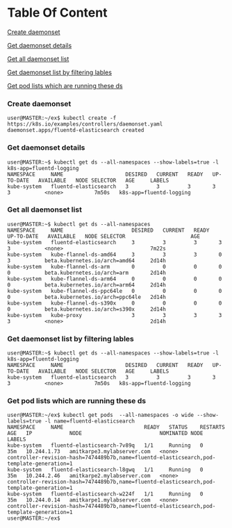 # Table Of Content

[Create daemonset](#create-daemonset)

[Get daemonset details](#get-daemonset-details)

[Get all daemonset list](#get-all-daemonset-list)

[Get daemonset list by filtering lables](#get-daemonset-list-by-filtering-lables)

[Get pod lists which are running these ds](#get-pod-lists-which-are-running-these-ds)




### Create daemonset

```ShellSession
user@MASTER:~/ex$ kubectl create -f https://k8s.io/examples/controllers/daemonset.yaml
daemonset.apps/fluentd-elasticsearch created
```
### Get daemonset details

```ShellSession
user@MASTER:~$ kubectl get ds --all-namespaces --show-labels=true -l k8s-app=fluentd-logging
NAMESPACE     NAME                    DESIRED   CURRENT   READY   UP-TO-DATE   AVAILABLE   NODE SELECTOR   AGE     LABELS
kube-system   fluentd-elasticsearch   3         3         3       3            3           <none>          7m50s   k8s-app=fluentd-logging
```

### Get all daemonset list

```ShellSession
user@MASTER:~$ kubectl get ds --all-namespaces
NAMESPACE     NAME                      DESIRED   CURRENT   READY   UP-TO-DATE   AVAILABLE   NODE SELECTOR                     AGE
kube-system   fluentd-elasticsearch     3         3         3       3            3           <none>                            7m22s
kube-system   kube-flannel-ds-amd64     3         3         3       0            3           beta.kubernetes.io/arch=amd64     2d14h
kube-system   kube-flannel-ds-arm       0         0         0       0            0           beta.kubernetes.io/arch=arm       2d14h
kube-system   kube-flannel-ds-arm64     0         0         0       0            0           beta.kubernetes.io/arch=arm64     2d14h
kube-system   kube-flannel-ds-ppc64le   0         0         0       0            0           beta.kubernetes.io/arch=ppc64le   2d14h
kube-system   kube-flannel-ds-s390x     0         0         0       0            0           beta.kubernetes.io/arch=s390x     2d14h
kube-system   kube-proxy                3         3         3       3            3           <none>                            2d14h

```

### Get daemonset list by filtering lables

```ShellSession
user@MASTER:~$ kubectl get ds --all-namespaces --show-labels=true -l k8s-app=fluentd-logging
NAMESPACE     NAME                    DESIRED   CURRENT   READY   UP-TO-DATE   AVAILABLE   NODE SELECTOR   AGE     LABELS
kube-system   fluentd-elasticsearch   3         3         3       3            3           <none>          7m50s   k8s-app=fluentd-logging
```

###  Get pod lists which are running these ds

```ShellSession
user@MASTER:~/ex$ kubectl get pods  --all-namespaces -o wide --show-labels=true -l name=fluentd-elasticsearch
NAMESPACE     NAME                          READY   STATUS    RESTARTS   AGE   IP            NODE                         NOMINATED NODE   LABELS
kube-system   fluentd-elasticsearch-7v89q   1/1     Running   0          35m   10.244.1.73   amitkarpe3.mylabserver.com   <none>           controller-revision-hash=7474489b7b,name=fluentd-elasticsearch,pod-template-generation=1
kube-system   fluentd-elasticsearch-l8gwq   1/1     Running   0          35m   10.244.2.46   amitkarpe2.mylabserver.com   <none>           controller-revision-hash=7474489b7b,name=fluentd-elasticsearch,pod-template-generation=1
kube-system   fluentd-elasticsearch-w224f   1/1     Running   0          35m   10.244.0.14   amitkarpe1.mylabserver.com   <none>           controller-revision-hash=7474489b7b,name=fluentd-elasticsearch,pod-template-generation=1
user@MASTER:~/ex$
```
<!--stackedit_data:
eyJoaXN0b3J5IjpbLTE1OTM3Mjc2NTFdfQ==
-->